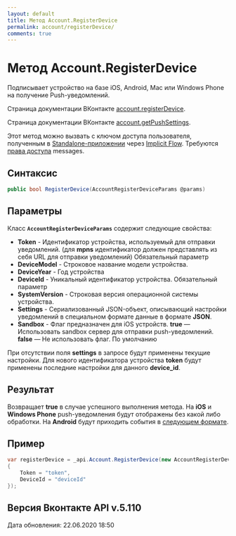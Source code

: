 ```yaml
---
layout: default
title: Метод Account.RegisterDevice
permalink: account/registerDevice/
comments: true
---
```

# Метод Account.RegisterDevice
Подписывает устройство на базе iOS, Android, Mac или Windows Phone на получение Push-уведомлений.

Страница документации ВКонтакте [account.registerDevice](https://vk.com/dev/account.registerDevice).

Страница документации ВКонтакте [account.getPushSettings](https://vk.com/dev/account.getPushSettings).

Этот метод можно вызвать с ключом доступа пользователя, полученным в [Standalone-приложении](https://vk.com/dev/standalone) через [Implicit Flow](https://vk.com/dev/implicit_flow_user).
Требуются [права доступа](https://vk.com/dev/permissions) messages.

## Синтаксис
``` csharp
public bool RegisterDevice(AccountRegisterDeviceParams @params)
```

## Параметры
Класс **`AccountRegisterDeviceParams`** содержит следующие свойства:

+ **Token** - Идентификатор устройства, используемый для отправки уведомлений. (для **mpns** идентификатор должен представлять из себя URL для отправки уведомлений) 
Обязательный параметр
+ **DeviceModel** - Cтроковое название модели устройства.
+ **DeviceYear** - Год устройства
+ **DeviceId** - Уникальный идентификатор устройства. 
Обязательный параметр
+ **SystemVersion** - Строковая версия операционной системы устройства.
+ **Settings** - Сериализованный JSON-объект, описывающий настройки уведомлений в специальном формате данные в формате **JSON**.
+ **Sandbox** - Флаг предназначен для iOS устройств. 
**true** — Использовать sandbox сервер для отправки push-уведомлений.
**false** — Не использовать флаг. По умолчанию 

При отсутствии поля **settings** в запросе будут применены текущие настройки.
Для нового идентификатора устройства **token** будут применены последние настройки для данного **device_id**.

## Результат
Возвращает **true** в случае успешного выполнения метода. 
На **iOS** и **Windows Phone** push-уведомления будут отображены без какой либо обработки. 
На **Android** будут приходить события в [следующем формате](https://vk.com/dev/android_push).

## Пример
``` csharp
var registerDevice = _api.Account.RegisterDevice(new AccountRegisterDeviceParams
{
	Token = "token",
	DeviceId = "deviceId"
});
```

## Версия Вконтакте API v.5.110
Дата обновления: 22.06.2020 18:50
